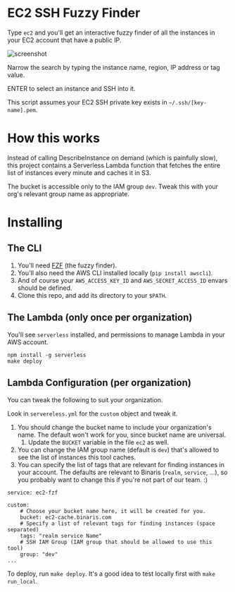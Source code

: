 # EC2 SSH Fuzzy Finder

Type `ec2` and you'll get an interactive fuzzy finder of all the instances in your EC2 account that have a public IP.

![screenshot](https://cdn.assaflavie.com/monosnap/1._binaris_bash_2017-07-10_16-24-20.png)

Narrow the search by typing the instance name, region, IP address or tag value.

ENTER to select an instance and SSH into it.

This script assumes your EC2 SSH private key exists in `~/.ssh/[key-name].pem`.

# How this works

Instead of calling DescribeInstance on demand (which is painfully slow), this project contains a Serverless Lambda function that fetches the entire list of instances every minute and caches it in S3.

The bucket is accessible only to the IAM group `dev`. Tweak this with your org's relevant group name as appropriate.

# Installing

## The CLI

1. You'll need [FZF](https://github.com/junegunn/fzf#installation) (the fuzzy finder).
1. You'll also need the AWS CLI installed locally (`pip install awscli`).
1. And of course your `AWS_ACCESS_KEY_ID` and `AWS_SECRET_ACCESS_ID` envars should be defined.
1. Clone this repo, and add its directory to your `$PATH`.

## The Lambda (only once per organization)

You'll see `serverless` installed, and permissions to manage Lambda in your AWS account.

```
npm install -g serverless
make deploy
```

## Lambda Configuration (per organization)

You can tweak the following to suit your organization.

Look in `servereless.yml` for the `custom` object and tweak it.

1. You should change the bucket name to include your organization's name. The default won't work for you, since bucket name are universal.
    1. Update the `BUCKET` variable in the file `ec2` as well.
1. You can change the IAM group name (default is `dev`) that's allowed to see the list of instances this tool caches.
1. You can specify the list of tags that are relevant for finding instances in your account. The defaults are relevant to Binaris (`realm`, `service`, ...), so you probably want to change this if you're not part of our team. :)

```
service: ec2-fzf

custom:
    # Choose your bucket name here, it will be created for you.
    bucket: ec2-cache.binaris.com
    # Specify a list of relevant tags for finding instances (space separated)
    tags: "realm service Name"
    # SSH IAM Group (IAM group that should be allowed to use this tool)
    group: "dev"
...
```

To deploy, run `make deploy`. It's a good idea to test locally first with `make run_local`.

